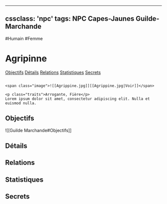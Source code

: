 
---
cssclass: 'npc'
tags: NPC Capes-Jaunes Guilde-Marchande
---
<span class="npc-tags">#Humain #Femme</span>

# Agripinne
<span class="nav">[Objectifs](#Objectifs) [Détails](#Détails) [Relations](#Relations) [Statistiques](#Statistiques) [Secrets](#Secrets)</span>

```ad-desc

<span class="image">![[Agrippine.jpg]][[Agrippine.jpg|Voir]]</span>

<p class="traits">Arrogante, Fière</p>
Lorem ipsum dolor sit amet, consectetur adipiscing elit. Nulla et euismod nulla.
```


## Objectifs
<span class="embed-section"> ![[Guilde Marchande#Objectifs]] </span>

## Détails

## Relations



## Statistiques

## Secrets
